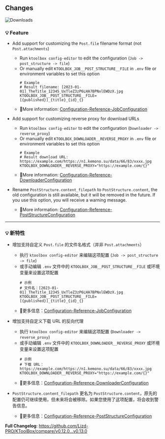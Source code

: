 ## Changes

![Downloads](https://img.shields.io/github/downloads/Ljzd-PRO/KToolBox/v0.13.0/total)

### 💡 Feature

- Add support for customizing the `Post.file` filename format (not `Post.attachments`)
  - Run `ktoolbox config-editor` to edit the configuration (`Job -> post_structure -> file`)
  - Or manually edit `KTOOLBOX_JOB__POST_STRUCTURE__FILE` in `.env` file or environment variables to set this option
    ```dotenv
    # Example
    # Result filename: [2023-01-01]_TheTitle_12345_UxTleZ3zP6LHA7BPNxlEWDzX.jpg
    KTOOLBOX_JOB__POST_STRUCTURE__FILE=[{published}]_{title}_{id}_{}
    ```
  - 📖More information: [Configuration-Reference-JobConfiguration](https://ktoolbox.readthedocs.io/latest/configuration/reference/#ktoolbox.configuration.JobConfiguration)

- Add support for customizing reverse proxy for download URLs
  - Run `ktoolbox config-editor` to edit the configuration (`Downloader -> reverse_proxy`)
  - Or manually edit `KTOOLBOX_DOWNLOADER__REVERSE_PROXY` in `.env` file or environment variables to set this option
    ```dotenv
    # Example
    # Result download URL: https://example.com/https://n1.kemono.su/data/66/83/xxxx.jpg
    KTOOLBOX_DOWNLOADER__REVERSE_PROXY="https://example.com/{}"
    ```
  - 📖More information: [Configuration-Reference-DownloaderConfiguration](https://ktoolbox.readthedocs.io/latest/configuration/reference/#ktoolbox.configuration.DownloaderConfiguration)

- Rename `PostStructure.content_filepath` to `PostStructure.content`, the old configuration is still available, but it will be removed in the future. If you use this option, you will receive a warning message.
  - 📖More information: [Configuration-Reference-PostStructureConfiguration](https://ktoolbox.readthedocs.io/latest/configuration/reference/#ktoolbox.configuration.PostStructureConfiguration)

[//]: # (### 🪲 Fix)

- - -

### 💡 新特性

- 增加支持自定义 `Post.file` 的文件名格式（并非 `Post.attachments`）
  - 执行 `ktoolbox config-editor` 来编辑这项配置 (`Job -> post_structure -> file`)
  - 或手动编辑 `.env` 文件中的 `KTOOLBOX_JOB__POST_STRUCTURE__FILE` 或环境变量来设置这项配置
    ```dotenv
    # 示例
    # 文件名：[2023-01-01]_TheTitle_12345_UxTleZ3zP6LHA7BPNxlEWDzX.jpg
    KTOOLBOX_JOB__POST_STRUCTURE__FILE=[{published}]_{title}_{id}_{}
    ```
  - 📖更多信息：[Configuration-Reference-JobConfiguration](https://ktoolbox.readthedocs.io/latest/configuration/reference/#ktoolbox.configuration.JobConfiguration)

- 增加支持自定义下载 URL 的反向代理
  - 执行 `ktoolbox config-editor` 来编辑这项配置 (`Downloader -> reverse_proxy`)
  - 或手动编辑 `.env` 文件中的 `KTOOLBOX_DOWNLOADER__REVERSE_PROXY` 或环境变量来设置这项配置
    ```dotenv
    # 示例
    # 下载 URL：https://example.com/https://n1.kemono.su/data/66/83/xxxx.jpg
    KTOOLBOX_DOWNLOADER__REVERSE_PROXY="https://example.com/{}"
    ```
  - 📖更多信息：[Configuration-Reference-DownloaderConfiguration](https://ktoolbox.readthedocs.io/latest/configuration/reference/#ktoolbox.configuration.DownloaderConfiguration)

- `PostStructure.content_filepath` 更名为 `PostStructure.content`，原先的配置仍可继续使用，但未来将会被移除。如果您使用了这项配置，将会收到警告信息。
  - 📖更多信息：[Configuration-Reference-PostStructureConfiguration](https://ktoolbox.readthedocs.io/latest/configuration/reference/#ktoolbox.configuration.PostStructureConfiguration)

[//]: # (### 🪲 修复)

**Full Changelog**: https://github.com/Ljzd-PRO/KToolBox/compare/v0.12.0...v0.13.0